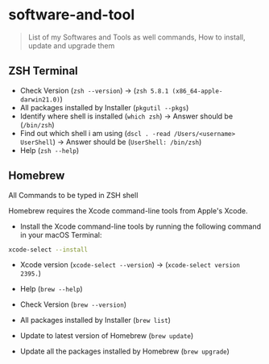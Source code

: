 # software-and-tool
> List of my Softwares and Tools as well commands, How to install, update and upgrade them 

## ZSH Terminal

* Check Version  (`zsh --version`) -> (`zsh 5.8.1 (x86_64-apple-darwin21.0)`)
* All packages installed by Installer (`pkgutil --pkgs`)
* Identify where shell is installed (`which zsh`) -> Answer should be (`/bin/zsh`)
* Find out which shell i am using (`dscl . -read /Users/<username> UserShell`) -> Answer should be (`UserShell: /bin/zsh`)
* Help (`zsh --help`)

## Homebrew

All Commands to be typed in ZSH shell 

Homebrew requires the Xcode command-line tools from Apple's Xcode.

* Install the Xcode command-line tools by running the following command in your macOS Terminal:
```sh
xcode-select --install
```
* Xcode version (`xcode-select --version`) -> (`xcode-select version 2395.`)

* Help (`brew --help`)
* Check Version  (`brew --version`)
* All packages installed by Installer (`brew list`)
* Update to latest version of Homebrew (`brew update`)
* Update all the packages installed by Homebrew (`brew upgrade`)



